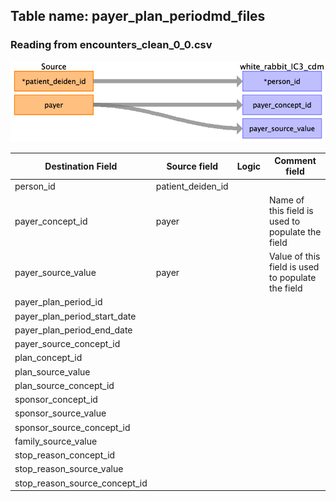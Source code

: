 ## Table name: payer_plan_periodmd_files

### Reading from encounters_clean_0_0.csv

![](../md_files/image3.png)

| Destination Field | Source field | Logic | Comment field |
| --- | --- | --- | --- |
| person_id | patient_deiden_id |  |  |
| payer_concept_id | payer |  | Name of this field is used to populate the field<br /> |
| payer_source_value | payer |  | Value of this field is used to populate the field<br /> |
| payer_plan_period_id |  |  |  |
| payer_plan_period_start_date |  |  |  |
| payer_plan_period_end_date |  |  |  |
| payer_source_concept_id |  |  |  |
| plan_concept_id |  |  |  |
| plan_source_value |  |  |  |
| plan_source_concept_id |  |  |  |
| sponsor_concept_id |  |  |  |
| sponsor_source_value |  |  |  |
| sponsor_source_concept_id |  |  |  |
| family_source_value |  |  |  |
| stop_reason_concept_id |  |  |  |
| stop_reason_source_value |  |  |  |
| stop_reason_source_concept_id |  |  |  |

